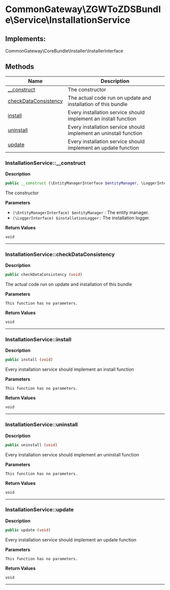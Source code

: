 # CommonGateway\ZGWToZDSBundle\Service\InstallationService

## Implements:

CommonGateway\CoreBundle\Installer\InstallerInterface

## Methods

| Name | Description |
|------|-------------|
|[\_\_construct](#installationservice__construct)|The constructor|
|[checkDataConsistency](#installationservicecheckdataconsistency)|The actual code run on update and installation of this bundle|
|[install](#installationserviceinstall)|Every installation service should implement an install function|
|[uninstall](#installationserviceuninstall)|Every installation service should implement an uninstall function|
|[update](#installationserviceupdate)|Every installation service should implement an update function|

### InstallationService::\_\_construct

**Description**

```php
public __construct (\EntityManagerInterface $entityManager, \LoggerInterface $installationLogger)
```

The constructor

**Parameters**

* `(\EntityManagerInterface) $entityManager`
  : The entity manager.
* `(\LoggerInterface) $installationLogger`
  : The installation logger.

**Return Values**

`void`

<hr />

### InstallationService::checkDataConsistency

**Description**

```php
public checkDataConsistency (void)
```

The actual code run on update and installation of this bundle

**Parameters**

`This function has no parameters.`

**Return Values**

`void`

<hr />

### InstallationService::install

**Description**

```php
public install (void)
```

Every installation service should implement an install function

**Parameters**

`This function has no parameters.`

**Return Values**

`void`

<hr />

### InstallationService::uninstall

**Description**

```php
public uninstall (void)
```

Every installation service should implement an uninstall function

**Parameters**

`This function has no parameters.`

**Return Values**

`void`

<hr />

### InstallationService::update

**Description**

```php
public update (void)
```

Every installation service should implement an update function

**Parameters**

`This function has no parameters.`

**Return Values**

`void`

<hr />

